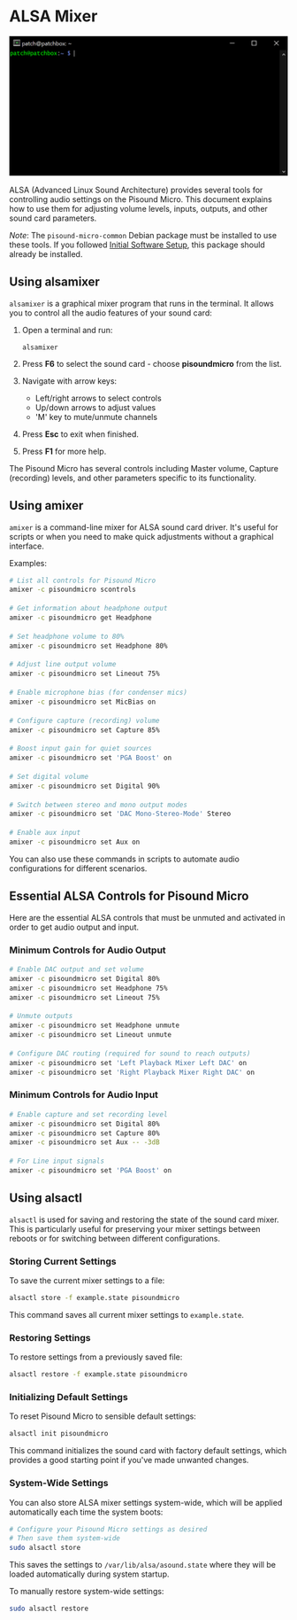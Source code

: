# ALSA Mixer

![ALSA Mixer](images/alsamixer.gif)

ALSA (Advanced Linux Sound Architecture) provides several tools for controlling audio settings on the Pisound Micro. This document explains how to use them for adjusting volume levels, inputs, outputs, and other sound card parameters.

*Note*: The `pisound-micro-common` Debian package must be installed to use these tools. If you followed [Initial Software Setup](getting-started.md#initial-software-setup), this package should already be installed.

## Using alsamixer

`alsamixer` is a graphical mixer program that runs in the terminal. It allows you to control all the audio features of your sound card:

1. Open a terminal and run:
    ```
    alsamixer
    ```

2. Press **F6** to select the sound card - choose **pisoundmicro** from the list.

3. Navigate with arrow keys:
    - Left/right arrows to select controls
    - Up/down arrows to adjust values
    - 'M' key to mute/unmute channels

4. Press **Esc** to exit when finished.

5. Press **F1** for more help.

The Pisound Micro has several controls including Master volume, Capture (recording) levels, and other parameters specific to its functionality.

## Using amixer

`amixer` is a command-line mixer for ALSA sound card driver. It's useful for scripts or when you need to make quick adjustments without a graphical interface.

Examples:

```bash
# List all controls for Pisound Micro
amixer -c pisoundmicro scontrols

# Get information about headphone output
amixer -c pisoundmicro get Headphone

# Set headphone volume to 80%
amixer -c pisoundmicro set Headphone 80%

# Adjust line output volume
amixer -c pisoundmicro set Lineout 75%

# Enable microphone bias (for condenser mics)
amixer -c pisoundmicro set MicBias on

# Configure capture (recording) volume
amixer -c pisoundmicro set Capture 85%

# Boost input gain for quiet sources
amixer -c pisoundmicro set 'PGA Boost' on

# Set digital volume
amixer -c pisoundmicro set Digital 90%

# Switch between stereo and mono output modes
amixer -c pisoundmicro set 'DAC Mono-Stereo-Mode' Stereo

# Enable aux input
amixer -c pisoundmicro set Aux on
```

You can also use these commands in scripts to automate audio configurations for different scenarios.

## Essential ALSA Controls for Pisound Micro

Here are the essential ALSA controls that must be unmuted and activated in order to get audio output and input.

### Minimum Controls for Audio Output

```bash
# Enable DAC output and set volume
amixer -c pisoundmicro set Digital 80%
amixer -c pisoundmicro set Headphone 75%
amixer -c pisoundmicro set Lineout 75%

# Unmute outputs
amixer -c pisoundmicro set Headphone unmute
amixer -c pisoundmicro set Lineout unmute

# Configure DAC routing (required for sound to reach outputs)
amixer -c pisoundmicro set 'Left Playback Mixer Left DAC' on
amixer -c pisoundmicro set 'Right Playback Mixer Right DAC' on
```

### Minimum Controls for Audio Input

```bash
# Enable capture and set recording level
amixer -c pisoundmicro set Digital 80%
amixer -c pisoundmicro set Capture 80%
amixer -c pisoundmicro set Aux -- -3dB

# For Line input signals
amixer -c pisoundmicro set 'PGA Boost' on
```

## Using alsactl

`alsactl` is used for saving and restoring the state of the sound card mixer. This is particularly useful for preserving your mixer settings between reboots or for switching between different configurations.

### Storing Current Settings

To save the current mixer settings to a file:

```bash
alsactl store -f example.state pisoundmicro
```

This command saves all current mixer settings to `example.state`.

### Restoring Settings

To restore settings from a previously saved file:

```bash
alsactl restore -f example.state pisoundmicro
```

### Initializing Default Settings

To reset Pisound Micro to sensible default settings:

```bash
alsactl init pisoundmicro
```

This command initializes the sound card with factory default settings, which provides a good starting point if you've made unwanted changes.

### System-Wide Settings

You can also store ALSA mixer settings system-wide, which will be applied automatically each time the system boots:

```bash
# Configure your Pisound Micro settings as desired
# Then save them system-wide
sudo alsactl store
```

This saves the settings to `/var/lib/alsa/asound.state` where they will be loaded automatically during system startup.

To manually restore system-wide settings:

```bash
sudo alsactl restore
```
